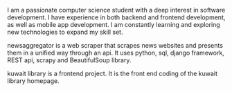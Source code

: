 I am a passionate computer science student with a deep interest in software development. I have experience in both backend and frontend development, as well as mobile app development.
I am constantly learning and exploring new technologies to expand my skill set.


newsaggregator is a web scraper that scrapes news websites and presents them in a unified way through an api. It uses python, sql, django framework, REST api, scrapy and BeautifulSoup library.

kuwait library is a frontend project. It is the front end coding of the kuwait library homepage.
